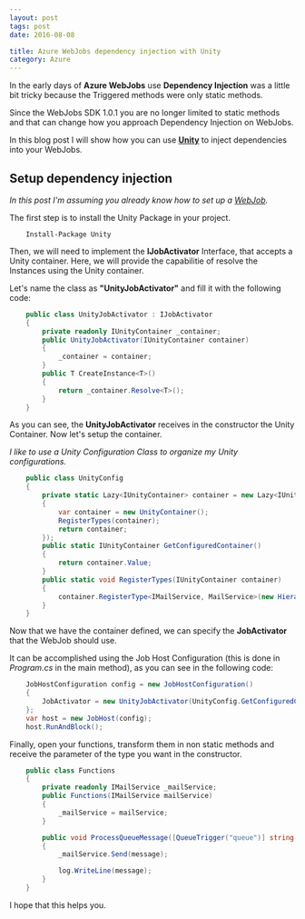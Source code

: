 ```yaml
---
layout: post
tags: post
date: 2016-08-08

title: Azure WebJobs dependency injection with Unity
category: Azure
---
```


In the early days of **Azure WebJobs** use **Dependency Injection** was a little bit tricky because the Triggered methods were only static methods.

Since the WebJobs SDK 1.0.1 you are no longer limited to static methods and that can change how you approach Dependency Injection on WebJobs.

In this blog post I will show how you can use **[Unity](https://github.com/unitycontainer/unity)** to inject dependencies into your WebJobs.

## Setup dependency injection

_In this post I'm assuming you already know how to set up a [WebJob](https://azure.microsoft.com/en-gb/documentation/articles/websites-dotnet-webjobs-sdk-get-started/)._

The first step is to install the Unity Package in your project.

```
	Install-Package Unity
```

Then, we will need to implement the **IJobActivator** Interface, that accepts a Unity container. Here, we will provide the capabilitie of resolve the Instances using the Unity container.

Let's name the class as **"UnityJobActivator"** and fill it with the following code:

```csharp
	public class UnityJobActivator : IJobActivator
	{
		private readonly IUnityContainer _container;
		public UnityJobActivator(IUnityContainer container)
		{
			_container = container;
		}
		public T CreateInstance<T>()
		{
			return _container.Resolve<T>();
		}
	}
```

As you can see, the **UnityJobActivator** receives in the constructor the Unity Container. Now let's setup the container.

_I like to use a Unity Configuration Class to organize my Unity configurations._

```csharp
	public class UnityConfig
	{
		private static Lazy<IUnityContainer> container = new Lazy<IUnityContainer>(() =>
		{
			var container = new UnityContainer();
			RegisterTypes(container);
			return container;
		});
		public static IUnityContainer GetConfiguredContainer()
		{
			return container.Value;
		}
		public static void RegisterTypes(IUnityContainer container)
		{
			container.RegisterType<IMailService, MailService>(new HierarchicalLifetimeManager());
		}
	}
```

Now that we have the container defined, we can specify the **JobActivator** that the WebJob should use.

It can be accomplished using the Job Host Configuration (this is done in _Program.cs_ in the main method), as you can see in the following code:

```csharp
	JobHostConfiguration config = new JobHostConfiguration()
	{
		JobActivator = new UnityJobActivator(UnityConfig.GetConfiguredContainer())
	};
	var host = new JobHost(config);
	host.RunAndBlock();
```

Finally, open your functions, transform them in non static methods and receive the parameter of the type you want in the constructor.

```csharp
	public class Functions
	{
		private readonly IMailService _mailService;
		public Functions(IMailService mailService)
		{
			_mailService = mailService;
		}

		public void ProcessQueueMessage([QueueTrigger("queue")] string message, TextWriter log)
		{
			_mailService.Send(message);

			log.WriteLine(message);
		}
	}
```

I hope that this helps you.
